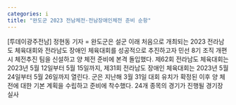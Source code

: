 ```yaml
---
categories: i
title: "완도군 2023 전남체전·전남장애인체전 준비 순항"
---
```

[투데이광주전남] 정현동 기자 = 완도군은 설군 이래 처음으로 개최되는 2023 전라남도 체육대회와 전라남도 장애인 체육대회를 성공적으로 추진하고자 민선 8기 조직 개편 시 체전추진 팀을 신설하고 양 체전 준비에 본격 돌입했다. 제62회 전라남도 체육대회는 2023년 5월 12일부터 5월 15일까지, 제31회 전라남도 장애인 체육대회는 2023년 5월 24일부터 5월 26일까지 열린다. 군은 지난해 3월 31일 대회 유치가 확정된 이후 양 체전에 대한 기본 계획을 수립하고 준비에 착수했다. 24개 종목의 경기가 진행될 경기장 실사
